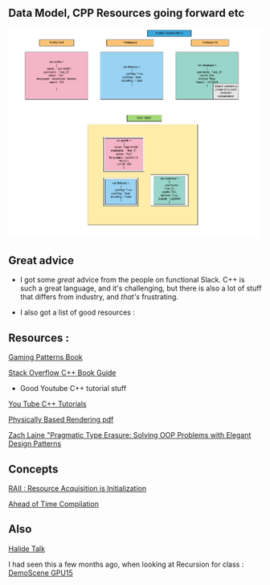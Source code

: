 ## Data Model, CPP Resources going forward etc

![datamodel_v1](/images/datamodel_v1.png)

## Great advice

- I got some *great* advice from the people on functional Slack.
  C++ is such a great language, and it's challenging,
  but there is also a lot of stuff that differs from industry,
  and *that's* frustrating.

- I also got a list of good resources :

## Resources : 

[Gaming Patterns Book](http://gameprogrammingpatterns.com/)

[Stack Overflow C++ Book Guide](https://stackoverflow.com/questions/388242/the-definitive-c-book-guide-and-list)

- Good Youtube C++ tutorial stuff

[You Tube C++ Tutorials](https://www.youtube.com/user/handmadeheroarchive/videos)

[Physically Based Rendering pdf](https://seblagarde.files.wordpress.com/2015/07/course_notes_moving_frostbite_to_pbr_v32.pdf)

[Zach Laine "Pragmatic Type Erasure: Solving OOP Problems with Elegant Design Patterns](https://www.youtube.com/watch?v=0I0FD3N5cgM)

## Concepts 

[RAII : Resource Acquisition is Initialization](https://en.wikipedia.org/wiki/Resource_acquisition_is_initialization) 

[Ahead of Time Compilation](https://en.wikipedia.org/wiki/Ahead-of-time_compilation)

## Also

[Halide Talk](https://www.youtube.com/watch?v=3uiEyEKji0M)

I had seen this a few months ago, when looking at Recursion for class : 
[DemoScene GPU15](https://www.youtube.com/watch?v=WzpLWzGvFK4)

